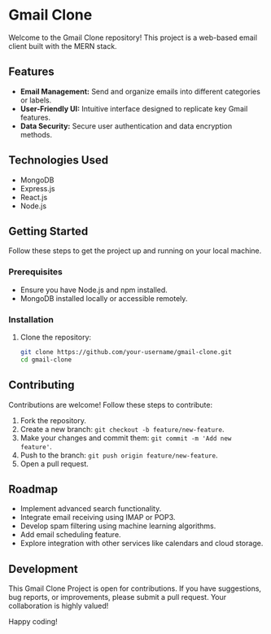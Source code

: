 # Gmail Clone

Welcome to the Gmail Clone repository! This project is a web-based email client built with the MERN stack.

## Features

- **Email Management:** Send and organize emails into different categories or labels.
- **User-Friendly UI:** Intuitive interface designed to replicate key Gmail features.
- **Data Security:** Secure user authentication and data encryption methods.

## Technologies Used

- MongoDB
- Express.js
- React.js
- Node.js

## Getting Started

Follow these steps to get the project up and running on your local machine.

### Prerequisites

- Ensure you have Node.js and npm installed.
- MongoDB installed locally or accessible remotely.

### Installation

1. Clone the repository:
   ```bash
   git clone https://github.com/your-username/gmail-clone.git
   cd gmail-clone

## Contributing

Contributions are welcome! Follow these steps to contribute:

1. Fork the repository.
2. Create a new branch: `git checkout -b feature/new-feature`.
3. Make your changes and commit them: `git commit -m 'Add new feature'`.
4. Push to the branch: `git push origin feature/new-feature`.
5. Open a pull request.

## Roadmap

- Implement advanced search functionality.
- Integrate email receiving using IMAP or POP3.
- Develop spam filtering using machine learning algorithms.
- Add email scheduling feature.
- Explore integration with other services like calendars and cloud storage.

## Development

This Gmail Clone Project is open for contributions. If you have suggestions, bug reports, or improvements, please submit a pull request. Your collaboration is highly valued!

Happy coding!
 
